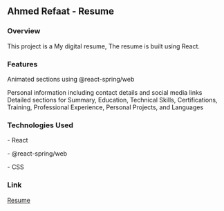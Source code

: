 <h2>Ahmed Refaat - Resume</h2>
<h3>Overview</h3>
This project is a My digital resume,  The resume is built using React. 
<h3>Features</h3>
<p>Animated sections using @react-spring/web</p>
<p>
  Personal information including contact details and social media links
  Detailed sections for Summary, Education, Technical Skills, Certifications, Training, Professional Experience, Personal Projects, and Languages
</p>
<h3>Technologies Used</h3>
<p>- React</p>
<p>- @react-spring/web</p>
<p>- CSS</p>
<h3>Link</h3>
<a href="https://a-refaat-software-engineer-resume-pei02iiuv.vercel.app/" target="_blank" rel="noreferrer">Resume</a>

